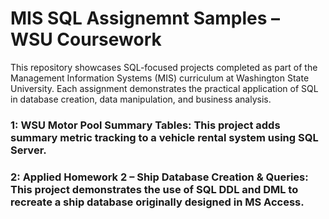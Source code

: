 # MIS SQL Assignemnt Samples – WSU Coursework

This repository showcases SQL-focused projects completed as part of the Management Information Systems (MIS) curriculum at Washington State University.
Each assignment demonstrates the practical application of SQL in database creation, data manipulation, and business analysis.

### 1: WSU Motor Pool Summary Tables: This project adds summary metric tracking to a vehicle rental system using SQL Server.

### 2: Applied Homework 2 – Ship Database Creation & Queries: This project demonstrates the use of SQL DDL and DML to recreate a ship database originally designed in MS Access.
